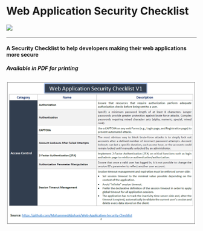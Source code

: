# Web Application Security Checklist

[![](https://img.shields.io/badge/Version-V1-orange)]() 

------------



#### A Security Checklist to help developers making their web applications more secure 


##### Available in PDF for printing


![image-1](https://raw.githubusercontent.com/MohammedAljuhani/Web-Application-Security-Checklist/main/screenshot-001.png)
